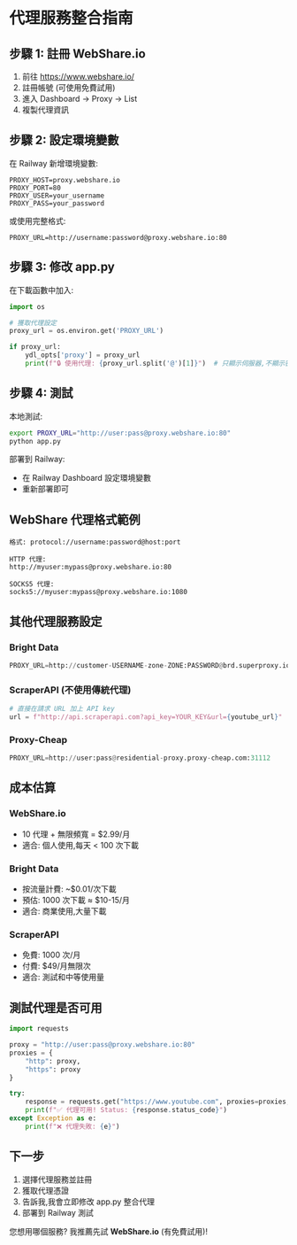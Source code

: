 # 代理服務整合指南

## 步驟 1: 註冊 WebShare.io

1. 前往 https://www.webshare.io/
2. 註冊帳號 (可使用免費試用)
3. 進入 Dashboard → Proxy → List
4. 複製代理資訊

## 步驟 2: 設定環境變數

在 Railway 新增環境變數:

```
PROXY_HOST=proxy.webshare.io
PROXY_PORT=80
PROXY_USER=your_username
PROXY_PASS=your_password
```

或使用完整格式:

```
PROXY_URL=http://username:password@proxy.webshare.io:80
```

## 步驟 3: 修改 app.py

在下載函數中加入:

```python
import os

# 獲取代理設定
proxy_url = os.environ.get('PROXY_URL')

if proxy_url:
    ydl_opts['proxy'] = proxy_url
    print(f"🔒 使用代理: {proxy_url.split('@')[1]}")  # 只顯示伺服器,不顯示密碼
```

## 步驟 4: 測試

本地測試:
```bash
export PROXY_URL="http://user:pass@proxy.webshare.io:80"
python app.py
```

部署到 Railway:
- 在 Railway Dashboard 設定環境變數
- 重新部署即可

## WebShare 代理格式範例

```
格式: protocol://username:password@host:port

HTTP 代理:
http://myuser:mypass@proxy.webshare.io:80

SOCKS5 代理:
socks5://myuser:mypass@proxy.webshare.io:1080
```

## 其他代理服務設定

### Bright Data
```python
PROXY_URL=http://customer-USERNAME-zone-ZONE:PASSWORD@brd.superproxy.io:22225
```

### ScraperAPI (不使用傳統代理)
```python
# 直接在請求 URL 加上 API key
url = f"http://api.scraperapi.com?api_key=YOUR_KEY&url={youtube_url}"
```

### Proxy-Cheap
```python
PROXY_URL=http://user:pass@residential-proxy.proxy-cheap.com:31112
```

## 成本估算

### WebShare.io
- 10 代理 + 無限頻寬 = $2.99/月
- 適合: 個人使用,每天 < 100 次下載

### Bright Data
- 按流量計費: ~$0.01/次下載
- 預估: 1000 次下載 ≈ $10-15/月
- 適合: 商業使用,大量下載

### ScraperAPI
- 免費: 1000 次/月
- 付費: $49/月無限次
- 適合: 測試和中等使用量

## 測試代理是否可用

```python
import requests

proxy = "http://user:pass@proxy.webshare.io:80"
proxies = {
    "http": proxy,
    "https": proxy
}

try:
    response = requests.get("https://www.youtube.com", proxies=proxies, timeout=10)
    print(f"✅ 代理可用! Status: {response.status_code}")
except Exception as e:
    print(f"❌ 代理失敗: {e}")
```

## 下一步

1. 選擇代理服務並註冊
2. 獲取代理憑證
3. 告訴我,我會立即修改 app.py 整合代理
4. 部署到 Railway 測試

您想用哪個服務? 我推薦先試 **WebShare.io** (有免費試用)!
